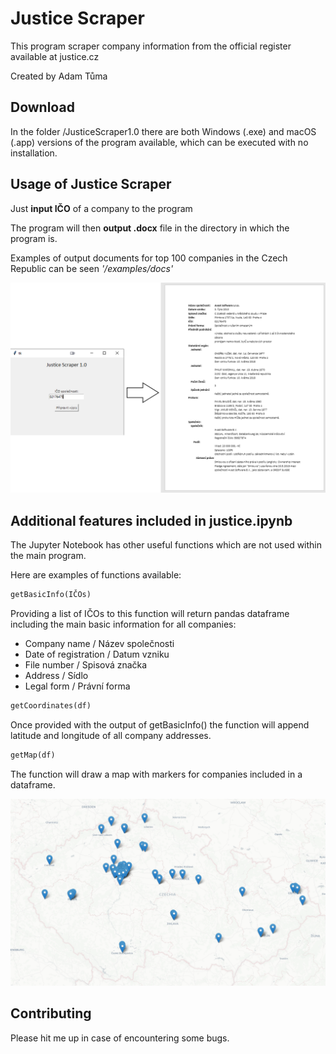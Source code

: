 # Justice Scraper

This program scraper company information from the official register available at justice.cz

Created by Adam Tůma

## Download

In the folder /JusticeScraper1.0 there are both Windows (.exe) and macOS (.app) versions of the program available, which can be executed with no installation.

## Usage of Justice Scraper
Just **input IČO** of a company to the program

The program will then **output .docx** file in the directory in which the program is.

Examples of output documents for top 100 companies in the Czech Republic can be seen *'/examples/docs'*

![process](https://github.com/adamtuma/justice_scraper/blob/main/examples/process.png)

## Additional features included in justice.ipynb
The Jupyter Notebook has other useful functions which are not used within the main program.

Here are examples of functions available:
```python
getBasicInfo(IČOs)
```
Providing a list of IČOs to this function will return pandas dataframe including the main basic information for all companies:
- Company name / Název společnosti
- Date of registration / Datum vzniku
- File number / Spisová značka
- Address / Sídlo
- Legal form / Právní forma

```python
getCoordinates(df)
```
Once provided with the output of getBasicInfo() the function will append latitude and longitude of all company addresses.

```python
getMap(df)
```
The function will draw a map with markers for companies included in a dataframe.

![map](https://github.com/adamtuma/justice_scraper/blob/main/examples/map.png)

## Contributing
Please hit me up in case of encountering some bugs.
